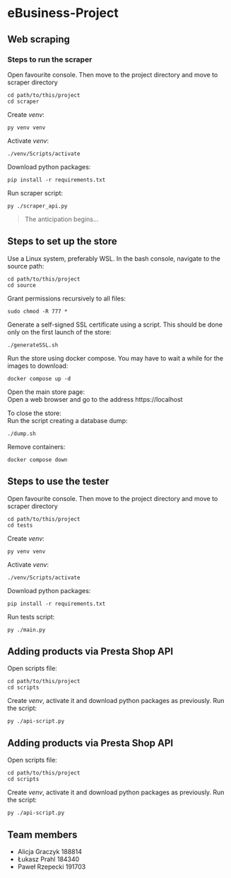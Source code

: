 # eBusiness-Project

## Web scraping
### Steps to run the scraper
Open favourite console. Then move to the project directory and move to scraper directory
```
cd path/to/this/project
cd scraper
```
Create _venv_:
```
py venv venv
```
Activate _venv_:
```
./venv/Scripts/activate
```
Download python packages:
```
pip install -r requirements.txt
```
Run scraper script:
```
py ./scraper_api.py
```
> The anticipation begins...

## Steps to set up the store
Use a Linux system, preferably WSL. In the bash console, navigate to the source path:
```
cd path/to/this/project
cd source
```
Grant permissions recursively to all files:
```
sudo chmod -R 777 *
```
Generate a self-signed SSL certificate using a script. This should be done only on the first launch of the store:
```
./generateSSL.sh
```
Run the store using docker compose. You may have to wait a while for the images to download:
```
docker compose up -d
```
Open the main store page:  
Open a web browser and go to the address https://localhost

To close the store:  
Run the script creating a database dump:
```
./dump.sh
```
Remove containers:
```
docker compose down
```

## Steps to use the tester
Open favourite console. Then move to the project directory and move to scraper directory
```
cd path/to/this/project
cd tests
```
Create _venv_:
```
py venv venv
```
Activate _venv_:
```
./venv/Scripts/activate
```
Download python packages:
```
pip install -r requirements.txt
```
Run tests script:
```
py ./main.py
```
## Adding products via Presta Shop API
Open scripts file:
```
cd path/to/this/project
cd scripts
```

Create _venv_, activate it and download python packages as previously.
Run the script:
```
py ./api-script.py

```
## Adding products via Presta Shop API
Open scripts file:
```
cd path/to/this/project
cd scripts
```
Create _venv_, activate it and download python packages as previously.
Run the script:
```
py ./api-script.py
```

## Team members 

 - Alicja Graczyk 188814
 - Łukasz Prahl 184340
 - Paweł Rzepecki 191703
